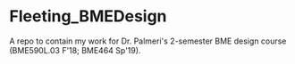 # Fleeting_BMEDesign
A repo to contain my work for Dr. Palmeri's 2-semester BME design course (BME590L.03 F'18; BME464 Sp'19).
